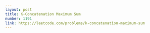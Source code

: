 ```yaml
---
layout: post
title: K-Concatenation Maximum Sum
number: 1191
link: https://leetcode.com/problems/k-concatenation-maximum-sum
---
```

